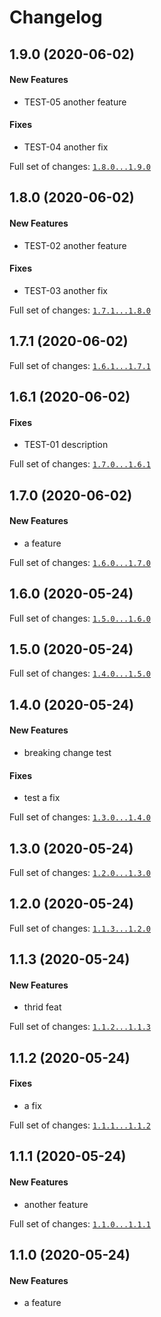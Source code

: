 # Changelog

## 1.9.0 (2020-06-02)

#### New Features

* TEST-05 another feature
#### Fixes

* TEST-04 another fix

Full set of changes: [`1.8.0...1.9.0`](https://github.com/adam-gligor/test_changelog/compare/1.8.0...1.9.0)

## 1.8.0 (2020-06-02)

#### New Features

* TEST-02 another feature
#### Fixes

* TEST-03 another fix

Full set of changes: [`1.7.1...1.8.0`](https://github.com/adam-gligor/test_changelog/compare/1.7.1...1.8.0)

## 1.7.1 (2020-06-02)


Full set of changes: [`1.6.1...1.7.1`](https://github.com/adam-gligor/test_changelog/compare/1.6.1...1.7.1)

## 1.6.1 (2020-06-02)

#### Fixes

* TEST-01 description

Full set of changes: [`1.7.0...1.6.1`](https://github.com/adam-gligor/test_changelog/compare/1.7.0...1.6.1)

## 1.7.0 (2020-06-02)

#### New Features

* a feature

Full set of changes: [`1.6.0...1.7.0`](https://github.com/adam-gligor/test_changelog/compare/1.6.0...1.7.0)

## 1.6.0 (2020-05-24)


Full set of changes: [`1.5.0...1.6.0`](https://github.com/adam-gligor/test_changelog/compare/1.5.0...1.6.0)

## 1.5.0 (2020-05-24)


Full set of changes: [`1.4.0...1.5.0`](https://github.com/adam-gligor/test_changelog/compare/1.4.0...1.5.0)

## 1.4.0 (2020-05-24)

#### New Features

* breaking change test
#### Fixes

* test a fix

Full set of changes: [`1.3.0...1.4.0`](https://github.com/adam-gligor/test_changelog/compare/1.3.0...1.4.0)

## 1.3.0 (2020-05-24)


Full set of changes: [`1.2.0...1.3.0`](https://github.com/adam-gligor/test_changelog/compare/1.2.0...1.3.0)

## 1.2.0 (2020-05-24)


Full set of changes: [`1.1.3...1.2.0`](https://github.com/adam-gligor/test_changelog/compare/1.1.3...1.2.0)

## 1.1.3 (2020-05-24)

#### New Features

* thrid feat

Full set of changes: [`1.1.2...1.1.3`](https://github.com/adam-gligor/test_changelog/compare/1.1.2...1.1.3)

## 1.1.2 (2020-05-24)

#### Fixes

* a fix

Full set of changes: [`1.1.1...1.1.2`](https://github.com/adam-gligor/test_changelog/compare/1.1.1...1.1.2)

## 1.1.1 (2020-05-24)

#### New Features

* another feature

Full set of changes: [`1.1.0...1.1.1`](https://github.com/adam-gligor/test_changelog/compare/1.1.0...1.1.1)

## 1.1.0 (2020-05-24)

#### New Features

* a feature
